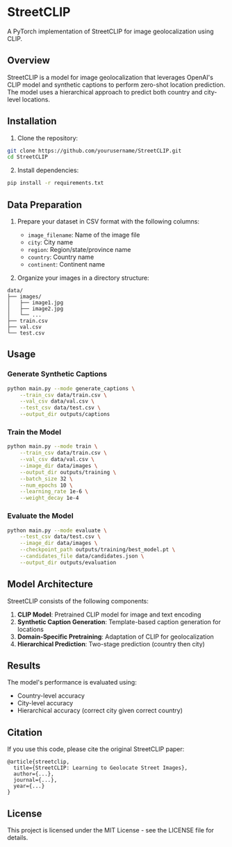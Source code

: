 # StreetCLIP

A PyTorch implementation of StreetCLIP for image geolocalization using CLIP.

## Overview

StreetCLIP is a model for image geolocalization that leverages OpenAI's CLIP model and synthetic captions to perform zero-shot location prediction. The model uses a hierarchical approach to predict both country and city-level locations.

## Installation

1. Clone the repository:
```bash
git clone https://github.com/yourusername/StreetCLIP.git
cd StreetCLIP
```

2. Install dependencies:
```bash
pip install -r requirements.txt
```

## Data Preparation

1. Prepare your dataset in CSV format with the following columns:
   - `image_filename`: Name of the image file
   - `city`: City name
   - `region`: Region/state/province name
   - `country`: Country name
   - `continent`: Continent name

2. Organize your images in a directory structure:
```
data/
├── images/
│   ├── image1.jpg
│   ├── image2.jpg
│   └── ...
├── train.csv
├── val.csv
└── test.csv
```

## Usage

### Generate Synthetic Captions

```bash
python main.py --mode generate_captions \
    --train_csv data/train.csv \
    --val_csv data/val.csv \
    --test_csv data/test.csv \
    --output_dir outputs/captions
```

### Train the Model

```bash
python main.py --mode train \
    --train_csv data/train.csv \
    --val_csv data/val.csv \
    --image_dir data/images \
    --output_dir outputs/training \
    --batch_size 32 \
    --num_epochs 10 \
    --learning_rate 1e-6 \
    --weight_decay 1e-4
```

### Evaluate the Model

```bash
python main.py --mode evaluate \
    --test_csv data/test.csv \
    --image_dir data/images \
    --checkpoint_path outputs/training/best_model.pt \
    --candidates_file data/candidates.json \
    --output_dir outputs/evaluation
```

## Model Architecture

StreetCLIP consists of the following components:

1. **CLIP Model**: Pretrained CLIP model for image and text encoding
2. **Synthetic Caption Generation**: Template-based caption generation for locations
3. **Domain-Specific Pretraining**: Adaptation of CLIP for geolocalization
4. **Hierarchical Prediction**: Two-stage prediction (country then city)

## Results

The model's performance is evaluated using:
- Country-level accuracy
- City-level accuracy
- Hierarchical accuracy (correct city given correct country)

## Citation

If you use this code, please cite the original StreetCLIP paper:

```
@article{streetclip,
  title={StreetCLIP: Learning to Geolocate Street Images},
  author={...},
  journal={...},
  year={...}
}
```

## License

This project is licensed under the MIT License - see the LICENSE file for details. 